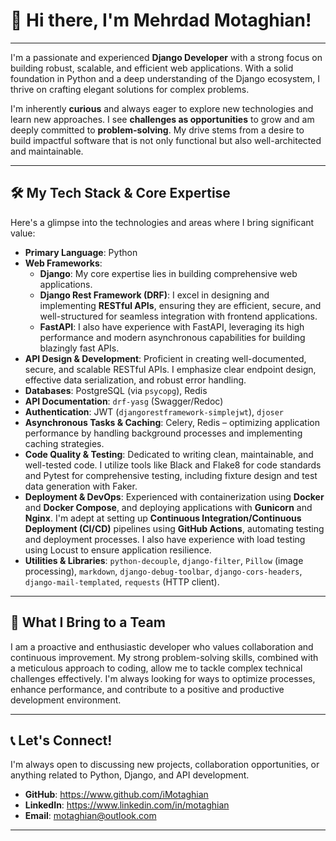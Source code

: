 # 👋 Hi there, I'm Mehrdad Motaghian!

---

I'm a passionate and experienced **Django Developer** with a strong focus on building robust, scalable, and efficient web applications. With a solid foundation in Python and a deep understanding of the Django ecosystem, I thrive on crafting elegant solutions for complex problems.

I'm inherently **curious** and always eager to explore new technologies and learn new approaches. I see **challenges as opportunities** to grow and am deeply committed to **problem-solving**. My drive stems from a desire to build impactful software that is not only functional but also well-architected and maintainable.

---

## 🛠️ My Tech Stack & Core Expertise

Here's a glimpse into the technologies and areas where I bring significant value:

* **Primary Language**: Python
* **Web Frameworks**:
    * **Django**: My core expertise lies in building comprehensive web applications.
    * **Django Rest Framework (DRF)**: I excel in designing and implementing **RESTful APIs**, ensuring they are efficient, secure, and well-structured for seamless integration with frontend applications.
    * **FastAPI**: I also have experience with FastAPI, leveraging its high performance and modern asynchronous capabilities for building blazingly fast APIs.
* **API Design & Development**: Proficient in creating well-documented, secure, and scalable RESTful APIs. I emphasize clear endpoint design, effective data serialization, and robust error handling.
* **Databases**: PostgreSQL (via `psycopg`), Redis
* **API Documentation**: `drf-yasg` (Swagger/Redoc)
* **Authentication**: JWT (`djangorestframework-simplejwt`), `djoser`
* **Asynchronous Tasks & Caching**: Celery, Redis – optimizing application performance by handling background processes and implementing caching strategies.
* **Code Quality & Testing**: Dedicated to writing clean, maintainable, and well-tested code. I utilize tools like Black and Flake8 for code standards and Pytest for comprehensive testing, including fixture design and test data generation with Faker.
* **Deployment & DevOps**: Experienced with containerization using **Docker** and **Docker Compose**, and deploying applications with **Gunicorn** and **Nginx**. I'm adept at setting up **Continuous Integration/Continuous Deployment (CI/CD)** pipelines using **GitHub Actions**, automating testing and deployment processes. I also have experience with load testing using Locust to ensure application resilience.
* **Utilities & Libraries**: `python-decouple`, `django-filter`, `Pillow` (image processing), `markdown`, `django-debug-toolbar`, `django-cors-headers`, `django-mail-templated`, `requests` (HTTP client).

---

## 🚀 What I Bring to a Team

I am a proactive and enthusiastic developer who values collaboration and continuous improvement. My strong problem-solving skills, combined with a meticulous approach to coding, allow me to tackle complex technical challenges effectively. I'm always looking for ways to optimize processes, enhance performance, and contribute to a positive and productive development environment.

---

## 📞 Let's Connect!

I'm always open to discussing new projects, collaboration opportunities, or anything related to Python, Django, and API development.

* **GitHub**: https://www.github.com/iMotaghian
* **LinkedIn**: https://www.linkedin.com/in/motaghian
* **Email**: motaghian@outlook.com

---
